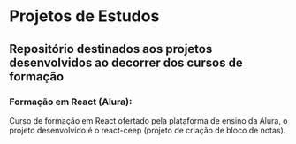 # Projetos de Estudos

## Repositório destinados aos projetos desenvolvidos ao decorrer dos cursos de formação  

### Formação em React (Alura):
Curso de formação em React ofertado pela plataforma de ensino da Alura, o projeto desenvolvido é o react-ceep (projeto de criação de bloco de notas). 
